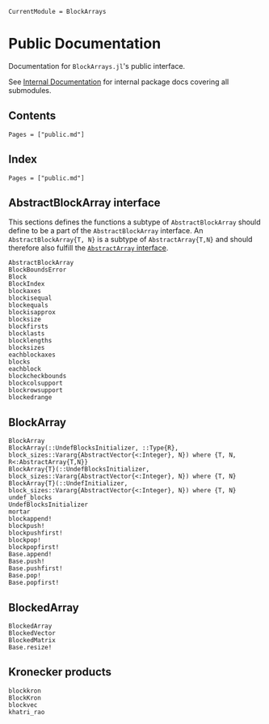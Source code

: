 ```@meta
CurrentModule = BlockArrays
```

# Public Documentation

Documentation for `BlockArrays.jl`'s public interface.

See [Internal Documentation](@ref) for internal package docs covering all submodules.


## Contents

```@contents
Pages = ["public.md"]
```

## Index

```@index
Pages = ["public.md"]
```

## AbstractBlockArray interface

This sections defines the functions a subtype of `AbstractBlockArray` should define to be a part of the `AbstractBlockArray` interface. An `AbstractBlockArray{T, N}` is a subtype of `AbstractArray{T,N}` and should therefore also fulfill the [`AbstractArray` interface](http://docs.julialang.org/en/latest/manual/interfaces/#abstract-arrays).

```@docs
AbstractBlockArray
BlockBoundsError
Block
BlockIndex
blockaxes
blockisequal
blockequals
blockisapprox
blocksize
blockfirsts
blocklasts
blocklengths
blocksizes
eachblockaxes
blocks
eachblock
blockcheckbounds
blockcolsupport
blockrowsupport
blockedrange
```

## BlockArray

```@docs
BlockArray
BlockArray(::UndefBlocksInitializer, ::Type{R}, block_sizes::Vararg{AbstractVector{<:Integer}, N}) where {T, N, R<:AbstractArray{T,N}}
BlockArray{T}(::UndefBlocksInitializer, block_sizes::Vararg{AbstractVector{<:Integer}, N}) where {T, N}
BlockArray{T}(::UndefInitializer, block_sizes::Vararg{AbstractVector{<:Integer}, N}) where {T, N}
undef_blocks
UndefBlocksInitializer
mortar
blockappend!
blockpush!
blockpushfirst!
blockpop!
blockpopfirst!
Base.append!
Base.push!
Base.pushfirst!
Base.pop!
Base.popfirst!
```


## BlockedArray

```@docs
BlockedArray
BlockedVector
BlockedMatrix
Base.resize!
```


## Kronecker products
```@docs
blockkron
BlockKron
blockvec
khatri_rao
```
